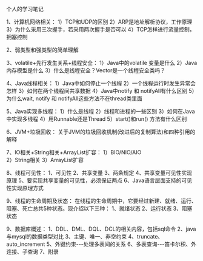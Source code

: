 个人的学习笔记

1、计算机网络相关：
	1）TCP和UDP的区别
	2）ARP是地址解析协议，工作原理
	3）为什么采用三次握手，若采用两次握手是否可以
	4）TCP怎样进行流量控制，拥塞控制

2、弱类型和强类型的简单理解

3、volatile+先行发生关系+线程安全：
	1）Java中的volatile 变量是什么
	2）Java内存模型是什么
	3）什么是线程安全？Vector是一个线程安全类吗？

4、Java线程相关：
	1）Java中如何停止一个线程
	2）一个线程运行时发生异常会怎样
	3）如何在两个线程间共享数据
	4）Java中notify 和 notifyAll有什么区别
	5）为什么wait, notify 和 notifyAll这些方法不在thread类里面

5、Java实现多线程：
	1）什么是线程
	2）线程和进程的一些区别
	3）如何在Java中实现多线程
	4）用Runnable还是Thread
	5）start()和run() 方法有什么区别

6、JVM+垃圾回收：
	关于JVM的垃圾回收机制(改进后的复制算法)和四种引用的解释

7、IO相关+String相关+ArrayList扩容：
	1）BIO/NIO/AIO	
	2）String相关
	3）ArrayList扩容

8、线程可见性：
	1、可见性
	2、共享变量
	3、两条规定
	4、共享变量可见性实现原理
	5、要实现共享变量的可见性，必须保证两点
	6、Java语言层面支持的可见性实现原理方式
	
9、线程的生命周期及状态：
	在线程的生命周期中，它要经过新建、就绪、运行、阻塞、死亡总共5种状态。现介绍以下三种：
		1、就绪状态
		2、运行状态
		3、阻塞状态
		
9、数据库概述：
	1、DDL、DML、DQL、DCL的相关内容，包括sql命令
	2、java与mysql的数据类型对比
	3、主键、唯一、非空约束
	4、truncate、auto_increment
	5、外键约束---处理多表间的关系
	6、多表查询---笛卡尔积、外连接、子查询
	7、附录